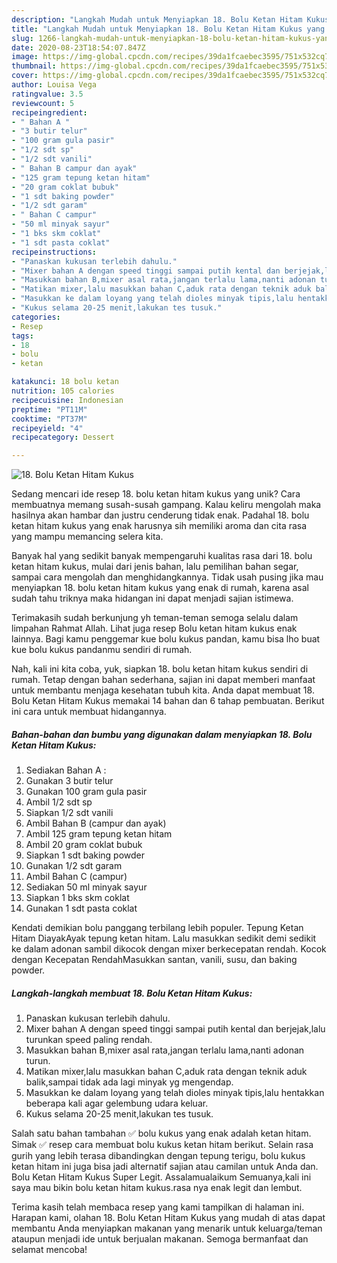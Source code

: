 ```yaml
---
description: "Langkah Mudah untuk Menyiapkan 18. Bolu Ketan Hitam Kukus yang Lezat"
title: "Langkah Mudah untuk Menyiapkan 18. Bolu Ketan Hitam Kukus yang Lezat"
slug: 1266-langkah-mudah-untuk-menyiapkan-18-bolu-ketan-hitam-kukus-yang-lezat
date: 2020-08-23T18:54:07.847Z
image: https://img-global.cpcdn.com/recipes/39da1fcaebec3595/751x532cq70/18-bolu-ketan-hitam-kukus-foto-resep-utama.jpg
thumbnail: https://img-global.cpcdn.com/recipes/39da1fcaebec3595/751x532cq70/18-bolu-ketan-hitam-kukus-foto-resep-utama.jpg
cover: https://img-global.cpcdn.com/recipes/39da1fcaebec3595/751x532cq70/18-bolu-ketan-hitam-kukus-foto-resep-utama.jpg
author: Louisa Vega
ratingvalue: 3.5
reviewcount: 5
recipeingredient:
- " Bahan A "
- "3 butir telur"
- "100 gram gula pasir"
- "1/2 sdt sp"
- "1/2 sdt vanili"
- " Bahan B campur dan ayak"
- "125 gram tepung ketan hitam"
- "20 gram coklat bubuk"
- "1 sdt baking powder"
- "1/2 sdt garam"
- " Bahan C campur"
- "50 ml minyak sayur"
- "1 bks skm coklat"
- "1 sdt pasta coklat"
recipeinstructions:
- "Panaskan kukusan terlebih dahulu."
- "Mixer bahan A dengan speed tinggi sampai putih kental dan berjejak,lalu turunkan speed paling rendah."
- "Masukkan bahan B,mixer asal rata,jangan terlalu lama,nanti adonan turun."
- "Matikan mixer,lalu masukkan bahan C,aduk rata dengan teknik aduk balik,sampai tidak ada lagi minyak yg mengendap."
- "Masukkan ke dalam loyang yang telah dioles minyak tipis,lalu hentakkan beberapa kali agar gelembung udara keluar."
- "Kukus selama 20-25 menit,lakukan tes tusuk."
categories:
- Resep
tags:
- 18
- bolu
- ketan

katakunci: 18 bolu ketan 
nutrition: 105 calories
recipecuisine: Indonesian
preptime: "PT11M"
cooktime: "PT37M"
recipeyield: "4"
recipecategory: Dessert

---
```



![18. Bolu Ketan Hitam Kukus](https://img-global.cpcdn.com/recipes/39da1fcaebec3595/751x532cq70/18-bolu-ketan-hitam-kukus-foto-resep-utama.jpg)

Sedang mencari ide resep 18. bolu ketan hitam kukus yang unik? Cara membuatnya memang susah-susah gampang. Kalau keliru mengolah maka hasilnya akan hambar dan justru cenderung tidak enak. Padahal 18. bolu ketan hitam kukus yang enak harusnya sih memiliki aroma dan cita rasa yang mampu memancing selera kita.

Banyak hal yang sedikit banyak mempengaruhi kualitas rasa dari 18. bolu ketan hitam kukus, mulai dari jenis bahan, lalu pemilihan bahan segar, sampai cara mengolah dan menghidangkannya. Tidak usah pusing jika mau menyiapkan 18. bolu ketan hitam kukus yang enak di rumah, karena asal sudah tahu triknya maka hidangan ini dapat menjadi sajian istimewa.

Terimakasih sudah berkunjung yh teman-teman semoga selalu dalam limpahan Rahmat Allah. Lihat juga resep Bolu ketan hitam kukus enak lainnya. Bagi kamu penggemar kue bolu kukus pandan, kamu bisa lho buat kue bolu kukus pandanmu sendiri di rumah.


Nah, kali ini kita coba, yuk, siapkan 18. bolu ketan hitam kukus sendiri di rumah. Tetap dengan bahan sederhana, sajian ini dapat memberi manfaat untuk membantu menjaga kesehatan tubuh kita. Anda dapat membuat 18. Bolu Ketan Hitam Kukus memakai 14 bahan dan 6 tahap pembuatan. Berikut ini cara untuk membuat hidangannya.

<!--inarticleads1-->

##### Bahan-bahan dan bumbu yang digunakan dalam menyiapkan 18. Bolu Ketan Hitam Kukus:

1. Sediakan  Bahan A :
1. Gunakan 3 butir telur
1. Gunakan 100 gram gula pasir
1. Ambil 1/2 sdt sp
1. Siapkan 1/2 sdt vanili
1. Ambil  Bahan B (campur dan ayak)
1. Ambil 125 gram tepung ketan hitam
1. Ambil 20 gram coklat bubuk
1. Siapkan 1 sdt baking powder
1. Gunakan 1/2 sdt garam
1. Ambil  Bahan C (campur)
1. Sediakan 50 ml minyak sayur
1. Siapkan 1 bks skm coklat
1. Gunakan 1 sdt pasta coklat


Kendati demikian bolu panggang terbilang lebih populer. Tepung Ketan Hitam DiayakAyak tepung ketan hitam. Lalu masukkan sedikit demi sedikit ke dalam adonan sambil dikocok dengan mixer berkecepatan rendah. Kocok dengan Kecepatan RendahMasukkan santan, vanili, susu, dan baking powder. 

<!--inarticleads2-->

##### Langkah-langkah membuat 18. Bolu Ketan Hitam Kukus:

1. Panaskan kukusan terlebih dahulu.
1. Mixer bahan A dengan speed tinggi sampai putih kental dan berjejak,lalu turunkan speed paling rendah.
1. Masukkan bahan B,mixer asal rata,jangan terlalu lama,nanti adonan turun.
1. Matikan mixer,lalu masukkan bahan C,aduk rata dengan teknik aduk balik,sampai tidak ada lagi minyak yg mengendap.
1. Masukkan ke dalam loyang yang telah dioles minyak tipis,lalu hentakkan beberapa kali agar gelembung udara keluar.
1. Kukus selama 20-25 menit,lakukan tes tusuk.


Salah satu bahan tambahan ✅ bolu kukus yang enak adalah ketan hitam. Simak ✅ resep cara membuat bolu kukus ketan hitam berikut. Selain rasa gurih yang lebih terasa dibandingkan dengan tepung terigu, bolu kukus ketan hitam ini juga bisa jadi alternatif sajian atau camilan untuk Anda dan. Bolu Ketan Hitam Kukus Super Legit. Assalamualaikum Semuanya,kali ini saya mau bikin bolu ketan hitam kukus.rasa nya enak legit dan lembut. 

Terima kasih telah membaca resep yang kami tampilkan di halaman ini. Harapan kami, olahan 18. Bolu Ketan Hitam Kukus yang mudah di atas dapat membantu Anda menyiapkan makanan yang menarik untuk keluarga/teman ataupun menjadi ide untuk berjualan makanan. Semoga bermanfaat dan selamat mencoba!
